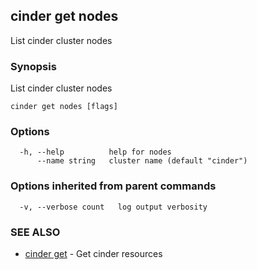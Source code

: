 ## cinder get nodes

List cinder cluster nodes

### Synopsis

List cinder cluster nodes

```
cinder get nodes [flags]
```

### Options

```
  -h, --help          help for nodes
      --name string   cluster name (default "cinder")
```

### Options inherited from parent commands

```
  -v, --verbose count   log output verbosity
```

### SEE ALSO

* [cinder get](cinder-get.md)	 - Get cinder resources

